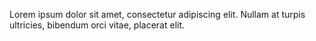 Lorem ipsum dolor sit amet, consectetur adipiscing elit. Nullam at turpis ultricies, bibendum orci vitae, placerat elit.